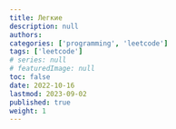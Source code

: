 ```yaml
---
title: Легкие
description: null
authors:
categories: ['programming', 'leetcode']
tags: ['leetcode']
# series: null
# featuredImage: null
toc: false
date: 2022-10-16
lastmod: 2023-09-02
published: true
weight: 1
---
```

